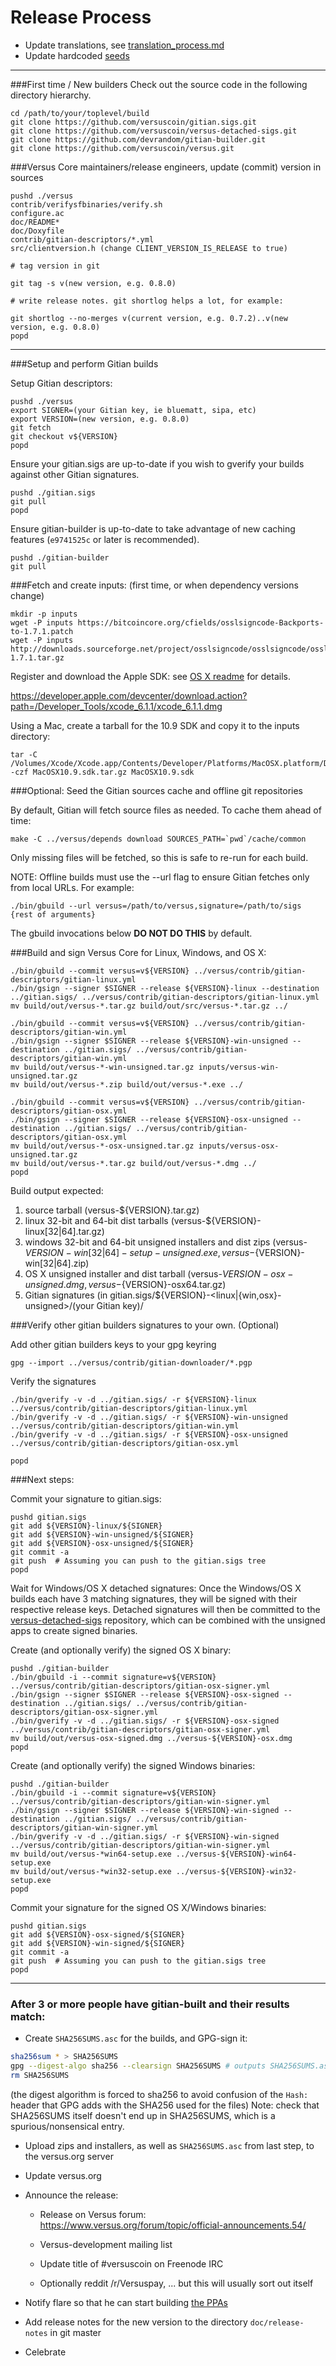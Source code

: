 Release Process
====================

* Update translations, see [translation_process.md](https://github.com/versuscoin/versus/blob/master/doc/translation_process.md#syncing-with-transifex)
* Update hardcoded [seeds](/contrib/seeds)

* * *

###First time / New builders
Check out the source code in the following directory hierarchy.

	cd /path/to/your/toplevel/build
	git clone https://github.com/versuscoin/gitian.sigs.git
	git clone https://github.com/versuscoin/versus-detached-sigs.git
	git clone https://github.com/devrandom/gitian-builder.git
	git clone https://github.com/versuscoin/versus.git

###Versus Core maintainers/release engineers, update (commit) version in sources

	pushd ./versus
	contrib/verifysfbinaries/verify.sh
	configure.ac
	doc/README*
	doc/Doxyfile
	contrib/gitian-descriptors/*.yml
	src/clientversion.h (change CLIENT_VERSION_IS_RELEASE to true)

	# tag version in git

	git tag -s v(new version, e.g. 0.8.0)

	# write release notes. git shortlog helps a lot, for example:

	git shortlog --no-merges v(current version, e.g. 0.7.2)..v(new version, e.g. 0.8.0)
	popd

* * *

###Setup and perform Gitian builds

 Setup Gitian descriptors:

	pushd ./versus
	export SIGNER=(your Gitian key, ie bluematt, sipa, etc)
	export VERSION=(new version, e.g. 0.8.0)
	git fetch
	git checkout v${VERSION}
	popd

  Ensure your gitian.sigs are up-to-date if you wish to gverify your builds against other Gitian signatures.

	pushd ./gitian.sigs
	git pull
	popd

  Ensure gitian-builder is up-to-date to take advantage of new caching features (`e9741525c` or later is recommended).

	pushd ./gitian-builder
	git pull

###Fetch and create inputs: (first time, or when dependency versions change)

	mkdir -p inputs
	wget -P inputs https://bitcoincore.org/cfields/osslsigncode-Backports-to-1.7.1.patch
	wget -P inputs http://downloads.sourceforge.net/project/osslsigncode/osslsigncode/osslsigncode-1.7.1.tar.gz

 Register and download the Apple SDK: see [OS X readme](README_osx.txt) for details.

 https://developer.apple.com/devcenter/download.action?path=/Developer_Tools/xcode_6.1.1/xcode_6.1.1.dmg

 Using a Mac, create a tarball for the 10.9 SDK and copy it to the inputs directory:

	tar -C /Volumes/Xcode/Xcode.app/Contents/Developer/Platforms/MacOSX.platform/Developer/SDKs/ -czf MacOSX10.9.sdk.tar.gz MacOSX10.9.sdk

###Optional: Seed the Gitian sources cache and offline git repositories

By default, Gitian will fetch source files as needed. To cache them ahead of time:

	make -C ../versus/depends download SOURCES_PATH=`pwd`/cache/common

Only missing files will be fetched, so this is safe to re-run for each build.

NOTE: Offline builds must use the --url flag to ensure Gitian fetches only from local URLs. For example:
```
./bin/gbuild --url versus=/path/to/versus,signature=/path/to/sigs {rest of arguments}
```
The gbuild invocations below <b>DO NOT DO THIS</b> by default.

###Build and sign Versus Core for Linux, Windows, and OS X:

	./bin/gbuild --commit versus=v${VERSION} ../versus/contrib/gitian-descriptors/gitian-linux.yml
	./bin/gsign --signer $SIGNER --release ${VERSION}-linux --destination ../gitian.sigs/ ../versus/contrib/gitian-descriptors/gitian-linux.yml
	mv build/out/versus-*.tar.gz build/out/src/versus-*.tar.gz ../

	./bin/gbuild --commit versus=v${VERSION} ../versus/contrib/gitian-descriptors/gitian-win.yml
	./bin/gsign --signer $SIGNER --release ${VERSION}-win-unsigned --destination ../gitian.sigs/ ../versus/contrib/gitian-descriptors/gitian-win.yml
	mv build/out/versus-*-win-unsigned.tar.gz inputs/versus-win-unsigned.tar.gz
	mv build/out/versus-*.zip build/out/versus-*.exe ../

	./bin/gbuild --commit versus=v${VERSION} ../versus/contrib/gitian-descriptors/gitian-osx.yml
	./bin/gsign --signer $SIGNER --release ${VERSION}-osx-unsigned --destination ../gitian.sigs/ ../versus/contrib/gitian-descriptors/gitian-osx.yml
	mv build/out/versus-*-osx-unsigned.tar.gz inputs/versus-osx-unsigned.tar.gz
	mv build/out/versus-*.tar.gz build/out/versus-*.dmg ../
	popd

  Build output expected:

  1. source tarball (versus-${VERSION}.tar.gz)
  2. linux 32-bit and 64-bit dist tarballs (versus-${VERSION}-linux[32|64].tar.gz)
  3. windows 32-bit and 64-bit unsigned installers and dist zips (versus-${VERSION}-win[32|64]-setup-unsigned.exe, versus-${VERSION}-win[32|64].zip)
  4. OS X unsigned installer and dist tarball (versus-${VERSION}-osx-unsigned.dmg, versus-${VERSION}-osx64.tar.gz)
  5. Gitian signatures (in gitian.sigs/${VERSION}-<linux|{win,osx}-unsigned>/(your Gitian key)/

###Verify other gitian builders signatures to your own. (Optional)

  Add other gitian builders keys to your gpg keyring

	gpg --import ../versus/contrib/gitian-downloader/*.pgp

  Verify the signatures

	./bin/gverify -v -d ../gitian.sigs/ -r ${VERSION}-linux ../versus/contrib/gitian-descriptors/gitian-linux.yml
	./bin/gverify -v -d ../gitian.sigs/ -r ${VERSION}-win-unsigned ../versus/contrib/gitian-descriptors/gitian-win.yml
	./bin/gverify -v -d ../gitian.sigs/ -r ${VERSION}-osx-unsigned ../versus/contrib/gitian-descriptors/gitian-osx.yml

	popd

###Next steps:

Commit your signature to gitian.sigs:

	pushd gitian.sigs
	git add ${VERSION}-linux/${SIGNER}
	git add ${VERSION}-win-unsigned/${SIGNER}
	git add ${VERSION}-osx-unsigned/${SIGNER}
	git commit -a
	git push  # Assuming you can push to the gitian.sigs tree
	popd

  Wait for Windows/OS X detached signatures:
	Once the Windows/OS X builds each have 3 matching signatures, they will be signed with their respective release keys.
	Detached signatures will then be committed to the [versus-detached-sigs](https://github.com/versuscoin/versus-detached-sigs) repository, which can be combined with the unsigned apps to create signed binaries.

  Create (and optionally verify) the signed OS X binary:

	pushd ./gitian-builder
	./bin/gbuild -i --commit signature=v${VERSION} ../versus/contrib/gitian-descriptors/gitian-osx-signer.yml
	./bin/gsign --signer $SIGNER --release ${VERSION}-osx-signed --destination ../gitian.sigs/ ../versus/contrib/gitian-descriptors/gitian-osx-signer.yml
	./bin/gverify -v -d ../gitian.sigs/ -r ${VERSION}-osx-signed ../versus/contrib/gitian-descriptors/gitian-osx-signer.yml
	mv build/out/versus-osx-signed.dmg ../versus-${VERSION}-osx.dmg
	popd

  Create (and optionally verify) the signed Windows binaries:

	pushd ./gitian-builder
	./bin/gbuild -i --commit signature=v${VERSION} ../versus/contrib/gitian-descriptors/gitian-win-signer.yml
	./bin/gsign --signer $SIGNER --release ${VERSION}-win-signed --destination ../gitian.sigs/ ../versus/contrib/gitian-descriptors/gitian-win-signer.yml
	./bin/gverify -v -d ../gitian.sigs/ -r ${VERSION}-win-signed ../versus/contrib/gitian-descriptors/gitian-win-signer.yml
	mv build/out/versus-*win64-setup.exe ../versus-${VERSION}-win64-setup.exe
	mv build/out/versus-*win32-setup.exe ../versus-${VERSION}-win32-setup.exe
	popd

Commit your signature for the signed OS X/Windows binaries:

	pushd gitian.sigs
	git add ${VERSION}-osx-signed/${SIGNER}
	git add ${VERSION}-win-signed/${SIGNER}
	git commit -a
	git push  # Assuming you can push to the gitian.sigs tree
	popd

-------------------------------------------------------------------------

### After 3 or more people have gitian-built and their results match:

- Create `SHA256SUMS.asc` for the builds, and GPG-sign it:
```bash
sha256sum * > SHA256SUMS
gpg --digest-algo sha256 --clearsign SHA256SUMS # outputs SHA256SUMS.asc
rm SHA256SUMS
```
(the digest algorithm is forced to sha256 to avoid confusion of the `Hash:` header that GPG adds with the SHA256 used for the files)
Note: check that SHA256SUMS itself doesn't end up in SHA256SUMS, which is a spurious/nonsensical entry.

- Upload zips and installers, as well as `SHA256SUMS.asc` from last step, to the versus.org server

- Update versus.org

- Announce the release:

  - Release on Versus forum: https://www.versus.org/forum/topic/official-announcements.54/

  - Versus-development mailing list

  - Update title of #versuscoin on Freenode IRC

  - Optionally reddit /r/Versuspay, ... but this will usually sort out itself

- Notify flare so that he can start building [the PPAs](https://launchpad.net/~versus.org/+archive/ubuntu/versus)

- Add release notes for the new version to the directory `doc/release-notes` in git master

- Celebrate
